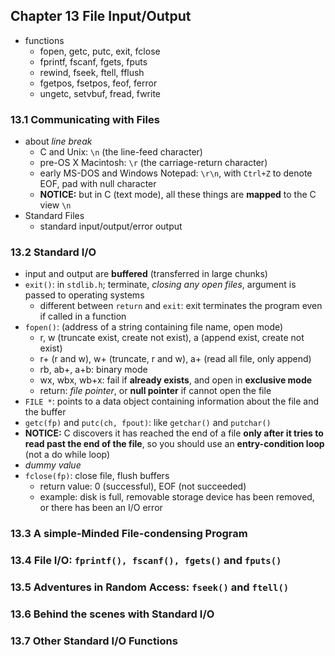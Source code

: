 ## Chapter 13 File Input/Output

* functions
  * fopen, getc, putc, exit, fclose
  * fprintf, fscanf, fgets, fputs
  * rewind, fseek, ftell, fflush
  * fgetpos, fsetpos, feof, ferror
  * ungetc, setvbuf, fread, fwrite

### 13.1 Communicating with Files

* about *line break*
  * C and Unix: `\n` (the line-feed character)
  * pre-OS X Macintosh: `\r`  (the carriage-return character)
  * early MS-DOS and Windows Notepad: `\r\n`, with `Ctrl+Z` to denote EOF, pad with null character
  * **NOTICE:** but in C (text mode), all these things are **mapped** to the C view `\n`
* Standard Files
  * standard input/output/error output

### 13.2 Standard I/O

* input and output are **buffered** (transferred in large chunks)
* `exit()`: in `stdlib.h`; terminate, *closing any open files*, argument is passed to operating systems
  * different between `return` and `exit`: exit terminates the program even if called in a function
* `fopen()`: (address of a string containing file name, open mode)
  * r, w (truncate exist, create not exist), a (append exist, create not exist) 
  * r+ (r and w), w+ (truncate, r and w), a+ (read all file, only append)
  * rb, ab+, a+b: binary mode
  * wx, wbx, wb+x: fail if **already exists**, and open in **exclusive mode**
  * return: *file pointer*, or **null pointer** if cannot open the file
* `FILE *`: points to a data object containing information about the file and the buffer
* `getc(fp)` and `putc(ch, fpout)`: like `getchar()` and `putchar()` 
* **NOTICE:** C discovers it has reached the end of a file **only after it tries to read past the end of the file**, so you should use an **entry-condition loop** (not a do while loop)
* *dummy value*
* `fclose(fp)`: close file, flush buffers
  * return value: 0 (successful), EOF (not succeeded)
  * example: disk is full, removable storage device has been removed, or there has been an I/O error


### 13.3 A simple-Minded File-condensing Program



### 13.4 File I/O: `fprintf(), fscanf(), fgets()` and `fputs()`

### 13.5 Adventures in Random Access: `fseek()` and `ftell()`

### 13.6 Behind the scenes with Standard I/O

### 13.7 Other Standard I/O Functions